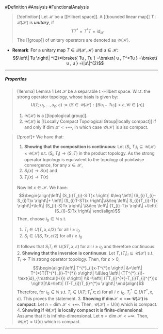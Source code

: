 #Definition #Analysis #FunctionalAnalysis 

> [!definition]
> Let $\mathcal{H}$ be a [[Hilbert space]]. A [[bounded linear map]] $T:\mathcal{B}(\mathcal{H})$ is ***unitary***, if $$T T^{*}=T^{*}T=\text{id}_{\mathcal{H}}$$
> The [[group]] of unitary operators are denoted as $\mathcal{U}(\mathcal{H})$.

- **Remark**: For a unitary map $T\in \mathcal{B}(\mathcal{H},\mathcal{H})$ and $u\in \mathcal{H}$: $$\left\| Tu \right\| ^{2}=\braket{ Tu , Tu } =\braket{ u , T^*Tu } =\braket{ u , u } =\|u\|^{2}$$
---
##### Properties
> [!lemma] Lemma 1
> Let $\mathcal{H}$ be a separable $\mathbb{C}$-Hilbert space. W.r.t. the strong operator topology, whose basis is given by:$$U(T;u_{1},\dots,u_{n};\varepsilon):=\{ S\in \mathcal{U}(\mathcal{H}):\left\| Su_{i}-Tu_{i} \right\| <\varepsilon,\forall i\in[n] \}$$
> 1. $\mathcal{U}(\mathcal{H})$ is a [[topological group]].
> 2. $\mathcal{U}(\mathcal{H})$ is [[Locally Compact Topological Group|locally compact]] if and only if $\text{dim }\mathcal{H}<+\infty$, in which case $\mathcal{U}(\mathcal{H})$ is also compact. 

> [!proof]+
> We have that:
> 1. **Showing that the composition is continuous**:
> 	Let $(S_{i},T_{i})_{i}\subseteq \mathcal{U}(\mathcal{H})\times\mathcal{U}(\mathcal{H})$ s.t. $(S_{i},T_{i})\to(S,T)$ in the product topology. As the strong operator topology is equivalent to the topology of pointwise convergence, for any $x\in \mathcal{H}$, 
> 	1. $S_{i}(x)\to S(x)$ and
> 	2. $T_{i}(x)\to T(x)$
> 	
> 	Now let $x\in \mathcal{H}$. We have: $$\begin{align}\left\| (S_{i}T_{i}-S T)x \right\| &\leq \left\|  (S_{i}T_{i}-S_{i}T)x \right\|+ \left\| (S_{i}T-ST)x \right\|\\&\leq \left\| S_{i}(T_{i}-T)x \right\|+\left\| (S_{i}-S)Tx \right\| \\&\leq \left\| (T_{i}-T)x \right\|  +\left\| (S_{i}-S)Tx \right\|  \end{align}$$Then, choose $i_{0}\in \mathbb{N}$ s.t. 
> 	1. $T_{i}\in U(T,x,\varepsilon/2)$ for all $i\geq i_{0}$
> 	2. $S_{i}\in U(S,Tx,\varepsilon /2)$ for all $i\geq i_{0}$
> 	 
> 	 It follows that $S_{i}T_{i}\in U(ST,x, \varepsilon)$ for all $i\geq i_{0}$ and therefore continuous.
> 2. **Showing that the inversion is continuous**:
> 	Let $T,(T_{i})_{i}\subseteq \mathcal{U}(\mathcal{H})$ s.t. $T_{i}\to T$ in strong operator topology. Then, for $\varepsilon>0$, $$\begin{align}\left\| T^{*}_{i}x-T^{*}x \right\| &=\left\| T^{*}T(T^{*}_{i}-T^{*}) x\right\| \\&\leq \left\| (TT^{*}_{i}-\text{id}_{\mathcal{H}}) x\right\| \\&=\left\| (TT_{i}^{*}-T_{i}T_{i}^{*})x \right\|\\&=\left\| (T-T_{i})T_{i}^{*}x \right\|  \end{align}$$Therefore, for $i_{0}\in \mathbb{N}$ s.t. $T_{i}\in U(T;T_{i}^{*}x;\varepsilon)$ for all $i\geq i_{0}$, $T_{i}^{*}\in U(T^{*},x,\varepsilon)$. This proves the statement.
> 3. **Showing if $\text{dim}\mathcal{H}<+\infty$ $\mathcal{U}(\mathcal{H})$ is compact**:
> 	Let $n=\text{dim }\mathcal{H}<+\infty$.  Then, $\mathcal{U}(\mathcal{H})=\text{U}(n)$ which is compact.
> 4. **Showing if $\mathcal{U}(\mathcal{H})$ is locally compact it is finite-dimensional**:
>    Assume that it is infinite-dimensional. 
> 	Let $n=\text{dim }\mathcal{H}<+\infty$.  Then, $\mathcal{U}(\mathcal{H})=\text{U}(n)$ which is compact.
---
